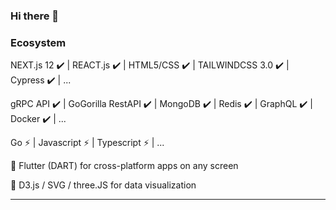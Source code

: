 ### Hi there 👋

### Ecosystem ### 

NEXT.js 12 ✔️ | REACT.js ✔️ | HTML5/CSS ✔️ | TAILWINDCSS 3.0 ✔️ | Cypress ✔️ | ...

gRPC API ✔️ | GoGorilla RestAPI ✔️ | MongoDB ✔️ | Redis ✔️ | GraphQL ✔️ | Docker ✔️ | ...

Go ⚡ | Javascript ⚡ | Typescript ⚡ | ...

🌱 Flutter (DART) for cross-platform apps on any screen

🌱 D3.js / SVG / three.JS for data visualization

---

<!--
**btodb/btodb** is a ✨ _special_ ✨ repository because its `README.md` (this file) appears on your GitHub profile.

Here are some ideas to get you started:

- 🔭 I’m currently working on ...
- 🌱 I’m currently learning ...
- 👯 I’m looking to collaborate on ...
- 🤔 I’m looking for help with ...
- 💬 Ask me about ...
- 📫 How to reach me: ...
- 😄 Pronouns: ...
- ⚡ Fun fact: ...
-->
